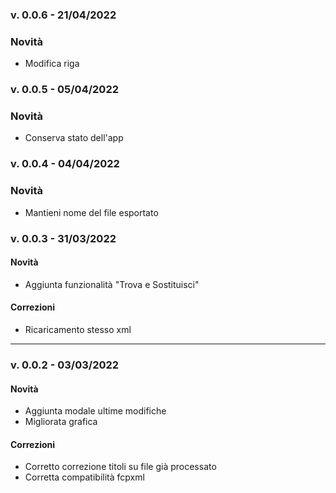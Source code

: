 ### v. 0.0.6 - 21/04/2022

### Novità
- Modifica riga

### v. 0.0.5 - 05/04/2022

### Novità
- Conserva stato dell'app

### v. 0.0.4 - 04/04/2022

### Novità
- Mantieni nome del file esportato

### v. 0.0.3 - 31/03/2022

#### Novità
- Aggiunta funzionalità "Trova e Sostituisci"

#### Correzioni
- Ricaricamento stesso xml

---

### v. 0.0.2 - 03/03/2022

#### Novità
- Aggiunta modale ultime modifiche
- Migliorata grafica

#### Correzioni
- Corretto correzione titoli su file già processato
- Corretta compatibilità fcpxml